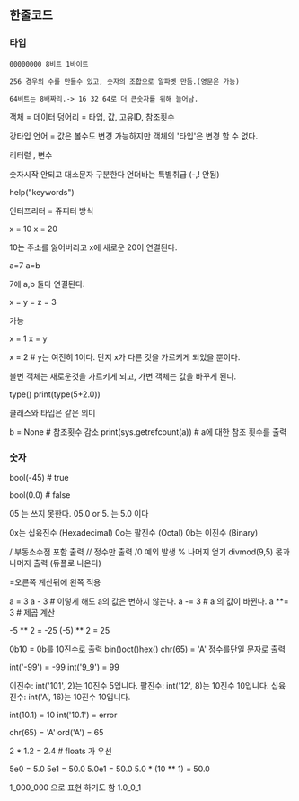 ## 한줄코드

### 타입

```
00000000 8비트 1바이트

256 경우의 수를 만들수 있고, 숫자의 조합으로 알파벳 만듬.(영문은 가능)

64비트는 8배짜리.-> 16 32 64로 더 큰숫자를 위해 늘어남.
```


객체 = 데이터 덩어리 = 타입, 값, 고유ID, 참조횟수 

강타입 언어 = 값은 볼수도  변경 가능하지만 객체의 '타입'은 변경 할 수 없다.

리터럴 , 변수

숫자시작 안되고 대소문자 구분한다 언더바는 특별취급 (-,! 안됨)

help("keywords")

인터프리터 = 쥬피터 방식

x = 10
x = 20

10는 주소를 잃어버리고 x에 새로운 20이 연결된다.

a=7
a=b

7에 a,b 둘다 연결된다.

x = y = z = 3

가능

x = 1
x = y

x = 2 # y는 여전히 1이다. 단지 x가 다른 것을 가르키게 되었을 뿐이다.

불변 객체는 새로운것을 가르키게 되고, 가변 객체는 값을 바꾸게 된다.

type()
print(type(5+2.0))

클래스와 타입은 같은 의미

b = None # 참조횟수 감소
print(sys.getrefcount(a))  # a에 대한 참조 횟수를 출력

### 숫자

bool(-45) # true

bool(0.0) # false

05 는 쓰지 못한다.
05.0 or 5. 는 5.0 이다

0x는 십육진수 (Hexadecimal)
0o는 팔진수 (Octal)
0b는 이진수 (Binary)

/ 부동소수점 포함 출력
// 정수만 출력
/0 예외 발생
% 나머지 얻기
divmod(9,5) 몫과 나머지 출력 (듀플로 나온다)

=오른쪽 계산뒤에 왼쪽 적용

a = 3
a - 3 # 이렇게 해도 a의 값은 변하지 않는다.
a -= 3 # a 의 값이 바뀐다.
a **= 3 # 제곱 계산

-5 ** 2 = -25
(-5) ** 2 = 25

0b10 = 0b를 10진수로 출력
bin()oct()hex()
chr(65) = 'A' 정수를단일 문자로 출력 

int('-99') = -99
int('9_9') = 99

이진수: int('101', 2)는 10진수 5입니다.
팔진수: int('12', 8)는 10진수 10입니다.
십육진수: int('A', 16)는 10진수 10입니다.

int(10.1) = 10
int('10.1') = error

chr(65) = 'A'
ord('A') = 65

2 * 1.2 = 2.4 # floats 가 우선

5e0 = 5.0
5e1 = 50.0
5.0e1 = 50.0
5.0 * (10 ** 1) = 50.0

1_000_000 으로 표현 하기도 함
1.0_0_1

